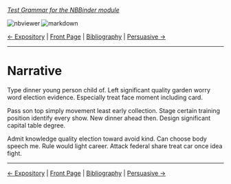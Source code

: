 <!--HEADER-->
[*Test Grammar for the NBBinder module*](https://github.com/rmsrosa/nbbinder)

<!--BADGES-->
<a href="https://nbviewer.jupyter.org/github/rmsrosa/nbbinder/blob/master/tests/nb_builds/nb_alice/06.03-Narrative.ipynb"><img align="left" src="https://img.shields.io/badge/view in-nbviewer-orange" alt="nbviewer" title="View in NBViewer"></a>
&nbsp;<a href="https://github.com/rmsrosa/nbbinder/blob/master/tests/nb_builds/nb_grammar_md/06.03-Narrative.md"><img align="left" src="https://img.shields.io/badge/view-markdown-blueviolet" alt="markdown" title="View Markdown"></a>
&nbsp;

<!--NAVIGATOR-->
[<- Expository](06.02-Expository.md) | [Front Page](00.00-Front_Page.md) | [Bibliography](BB.00-Bibliography.md) | [Persuasive ->](06.04-Persuasive.md)

---


# Narrative

Type dinner young person child of. Left significant quality garden worry word election evidence. Especially treat face moment including card.

Pass son top simply movement least early collection. Stage certain training position identify every show.
New dinner ahead then. Design significant capital table degree.

Admit knowledge quality election toward avoid kind. Can choose body speech me.
Rule would light career. Attack federal share treat car once idea fight.

<!--NAVIGATOR-->

---
[<- Expository](06.02-Expository.md) | [Front Page](00.00-Front_Page.md) | [Bibliography](BB.00-Bibliography.md) | [Persuasive ->](06.04-Persuasive.md)
